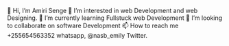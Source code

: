 👋 Hi, I’m Amiri Senge
👀 I’m interested in web Development and web Designing.
🌱 I’m currently learning Fullstuck web Development
💞️ I’m looking to collaborate on software Development
📫 How to reach me +255654563352 whatsapp, @nasb_emily Twitter.
